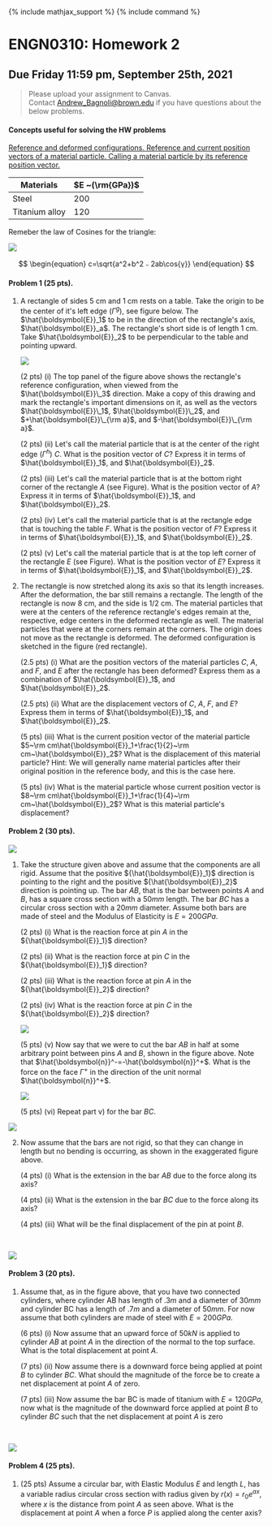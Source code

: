 {% include mathjax_support %}
{% include command %}



# ENGN0310: Homework 2
## Due Friday 11:59 pm, September 25th, 2021




> Please upload your assignment to Canvas.<br/>
> Contact Andrew_Bagnoli@brown.edu if you have questions about the below problems.   




#### Concepts useful for solving the HW problems

[Reference and deformed configurations. Reference and current position vectors of a material particle. Calling a  material particle by its reference position vector.](../CourseNotes/Bars/Bars2.md)

| Materials      | $E ~(\rm{GPa})$ |
|----------------|-----------------|
| Steel          | 200             |
| Titanium alloy | 120             |

Remeber the law of Cosines for the triangle:

![](./HW2_7.png)

$$
\begin{equation}
c=\sqrt{a^2+b^2﹣2ab\cos{γ}}
\end{equation}
$$


#### Problem 1 (25 pts). 
1. A rectangle of sides 5 cm and 1 cm rests on a table. Take the origin to be the center of it's left edge ($\Gamma^{g}$), see figure below. The $\hat{\boldsymbol{E}}_1$ to be in the direction of the rectangle's axis, $\hat{\boldsymbol{E}}_a$. The rectangle's short side is of length 1 cm. Take $\hat{\boldsymbol{E}}_2$ to be  perpendicular to the table and pointing upward.   

   ![](2021-09-17-22-11-28.png)

   (2 pts) (i) The top panel of the figure above shows the  rectangle's reference configuration, when viewed from the $\hat{\boldsymbol{E}}\_3$ direction. Make a copy of this drawing and mark the rectangle's important dimensions on it, as well as the vectors $\hat{\boldsymbol{E}}\_1$, $\hat{\boldsymbol{E}}\_2$, and  $+\hat{\boldsymbol{E}}\_{\rm a}$, and $-\hat{\boldsymbol{E}}\_{\rm a}$.

  
   (2 pts) (ii)  Let's call the material particle that is at the center of the right edge ($\Gamma^{h}$) $C$. What is the position vector of $C$? Express it in terms of $\hat{\boldsymbol{E}}_1$, and $\hat{\boldsymbol{E}}_2$. 

  
   (2 pts) (iii) Let's call the material particle that is at the bottom right corner of the rectangle $A$ (see Figure). What is the position vector of $A$? Express it in terms of $\hat{\boldsymbol{E}}_1$, and $\hat{\boldsymbol{E}}_2$. 
  
   (2 pts) (iv) Let's call the material particle that is  at the rectangle edge that is touching the table $F$. What is the position vector of $F$? Express it in terms of $\hat{\boldsymbol{E}}_1$, and $\hat{\boldsymbol{E}}_2$.   

   (2 pts) (v) Let's call the material particle that is at the top left corner of the rectangle $E$ (see Figure). What is the position vector of $E$? Express it in terms of $\hat{\boldsymbol{E}}_1$, and $\hat{\boldsymbol{E}}_2$. 

2. The rectangle is now stretched along its axis so that its length increases. After the deformation, the bar still remains a rectangle. The length of the rectangle is now 8 cm, and the side is 1/2 cm. The material particles that were at the centers of the reference 
rectangle's edges remain at the, respective, edge centers in the  deformed rectangle as well.  The material particles that were at the corners remain at the corners. The origin does not move as the rectangle is deformed. The deformed configuration is sketched in the figure (red rectangle). 

 
   (2.5 pts) (i) What are the position vectors of the material particles $C$, $A$, and $F$, and $E$ after the rectangle has been deformed? Express them as a combination of $\hat{\boldsymbol{E}}_1$, and $\hat{\boldsymbol{E}}_2$. 

   (2.5 pts) (ii) What are the displacement vectors of  $C$, $A$, $F$, and $E$? Express them in terms of  $\hat{\boldsymbol{E}}_1$, and $\hat{\boldsymbol{E}}_2$.
   
   (5 pts) (iii) What is the current position vector of the material particle $5~\rm cm\hat{\boldsymbol{E}}_1+\frac{1}{2}~\rm cm~\hat{\boldsymbol{E}}_2$? What is the displacement of this material particle? Hint: We will generally name material particles after their original position in the reference body, and this is the case here.
   
   (5 pts) (iv) What is the material particle whose current position vector is $8~\rm cm\hat{\boldsymbol{E}}_1+\frac{1}{4}~\rm cm~\hat{\boldsymbol{E}}_2$? What is this material particle's displacement?




 
 
#### Problem 2 (30 pts).

![](./HW2_1.png)



1. Take the structure given above and assume that the components are all rigid. Assume that the positive ${\hat{\boldsymbol{E}}_1}$ direction is pointing to the right and the positive ${\hat{\boldsymbol{E}}_2}$ direction is pointing up. The bar $AB$, that is the bar between points $A$ and $B$, has a square cross section with a $50 mm$ length. The bar $BC$ has a circular cross section with a $20 mm$ diameter. Assume both bars are made of steel and the Modulus of Elasticity is $E=200 GPa$.

    (2 pts) (i) What is the reaction force at pin $A$ in the ${\hat{\boldsymbol{E}}_1}$ direction?

    (2 pts) (ii) What is the reaction force at pin $C$ in the ${\hat{\boldsymbol{E}}_1}$ direction?

    (2 pts) (iii) What is the reaction force at pin $A$ in the ${\hat{\boldsymbol{E}}_2}$ direction?

    (2 pts) (iv) What is the reaction force at pin $C$ in the ${\hat{\boldsymbol{E}}_2}$ direction?

    ![](./HW2_2.png)

    (5 pts) (v) Now say that we were to cut the bar $AB$ in half at some arbitrary point between pins $A$ and $B$, shown in the figure above. Note that $\hat{\boldsymbol{n}}^-=-\hat{\boldsymbol{n}}^+$. What is the force on the face $Γ^+$ in the direction of the unit normal $\hat{\boldsymbol{n}}^+$. 

    ![](./HW2_3.png)

    (5 pts) (vi) Repeat part v) for the bar $BC$. 

![](./HW2_4.png)

2. Now assume that the bars are not rigid, so that they can change in length but no bending is occurring, as shown in the exaggerated figure above. 

    (4 pts) (i) What is the extension in the bar $AB$ due to the force along its axis?

    (4 pts) (ii) What is the extension in the bar $BC$ due to the force along its axis?

    (4 pts) (iii) What will be the final displacement of the pin at point $B$. 


<br/>


![](./HW2_6.png)

#### Problem 3 (20 pts).

1. Assume that, as in the figure above, that you have two connected cylinders, where cylinder AB has length of $.3m$ and a diameter of $30mm$ and cylinder BC has a length of $.7m$ and a diameter of $50mm$. For now assume that both cylinders are made of steel with $E = 200 GPa$.

    (6 pts) (i)  Now assume that an upward force of $50kN$ is applied to cylinder $AB$ at point $A$ in the direction of the normal to the top surface. What is the total displacement at point $A$. 
    
    (7 pts) (ii)  Now assume there is a downward force being applied at point $B$ to cylinder $BC$. What should the magnitude of the force be to create a net displacement at point $A$ of zero.
    
    (7 pts) (iii)  Now assume the bar BC is made of titanium with $E=120 GPa$, now what is the magnitude of the downward force applied at point $B$ to cylinder $BC$ such that the net displacement at point $A$ is zero
<br/>

![](./HW2_5.png)

#### Problem 4 (25 pts).

1. (25 pts) Assume a circular bar, with Elastic Modulus $E$ and length $L$, has a variable radius circular cross section with radius given by $r(x) = r_0e^{ax}$, where $x$ is the distance from point $A$ as seen above. What is the displacement at point $A$ when a force $P$ is applied along the center axis?

<br/>
